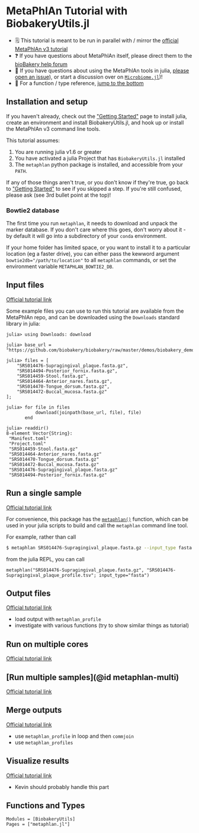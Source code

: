 # MetaPhlAn Tutorial with BiobakeryUtils.jl

- 🗒️ This tutorial is meant to be run in parallel with / mirror the [official MetaPhlAn v3 tutorial](https://github.com/biobakery/biobakery/wiki/metaphlan3)
- ❓️ If you have questions about MetaPhlAn itself, please direct them to the [bioBakery help forum](https://forum.biobakery.org/c/Microbial-community-profiling/MetaPhlAn)
- 🤔 If you have questions about using the MetaPhlAn tools in julia, [please open an issue](https://github.com/BioJulia/BiobakeryUtils.jl/issues/new/choose)),
  or start a discussion over on [`Microbiome.jl`](https://github.com/BioJulia/Microbiome.jl/discussions/new))!
- 📔 For a function / type reference, [jump to the bottom](#Functions-and-Types)

## Installation and setup

If you haven't already,
check out the ["Getting Started"](gettingstarted) page to install julia,
create an environment and install BiobakeryUtils.jl,
and hook up or install the MetaPhlAn v3 command line tools.

This tutorial assumes:

1. You are running julia v1.6 or greater
2. You have activated a julia Project that has `BiobakeryUtils.jl` installed
3. The `metaphlan` python package is installed, and accessible from your `PATH`.

If any of those things aren't true, or you don't know if they're true,
go back to ["Getting Started"](gettingstarted) to see if you skipped a step.
If you're still confused, please ask (see 3rd bullet point at the top)!

### Bowtie2 database

The first time you run `metaphlan`, it needs to download and unpack the marker database.
If you don't care where this goes, don't worry about it - by default it will go
into a subdirectory of your `conda` environment.

If your home folder has limited space, or you want to install it to a particular location
(eg a faster drive),
you can either pass the kewword argument `bowtie2db="/path/to/location"` to all `metaphlan` commands,
or set the environment variable `METAPHLAN_BOWTIE2_DB`.


## Input files

[Official tutorial link](https://github.com/biobakery/biobakery/wiki/metaphlan3#input-files)

Some example files you can use to run this tutorial are available from the MetaPhlAn repo,
and can be downloaded using the `Downloads` standard library in julia:

```julia-repl
julia> using Downloads: download

julia> base_url = "https://github.com/biobakery/biobakery/raw/master/demos/biobakery_demos/data/metaphlan3/input/";

julia> files = [
    "SRS014476-Supragingival_plaque.fasta.gz",
    "SRS014494-Posterior_fornix.fasta.gz",
    "SRS014459-Stool.fasta.gz",
    "SRS014464-Anterior_nares.fasta.gz",
    "SRS014470-Tongue_dorsum.fasta.gz",
    "SRS014472-Buccal_mucosa.fasta.gz"
];

julia> for file in files
           download(joinpath(base_url, file), file)
       end

julia> readdir()
8-element Vector{String}:
 "Manifest.toml"
 "Project.toml"
 "SRS014459-Stool.fasta.gz"
 "SRS014464-Anterior_nares.fasta.gz"
 "SRS014470-Tongue_dorsum.fasta.gz"
 "SRS014472-Buccal_mucosa.fasta.gz"
 "SRS014476-Supragingival_plaque.fasta.gz"
 "SRS014494-Posterior_fornix.fasta.gz"
```

## Run a single sample

[Official tutorial link](https://github.com/biobakery/biobakery/wiki/metaphlan3#run-a-single-sample)

For convenience, this package has the [`metaphlan()`](@ref) function,
which can be used in your julia scripts to build and call the `metaphlan` command line tool.

For example, rather than call

```sh
$ metaphlan SRS014476-Supragingival_plaque.fasta.gz --input_type fasta > SRS014476-Supragingival_plaque_profile.txt
```

from the julia REPL, you can call

```@repl
metaphlan("SRS014476-Supragingival_plaque.fasta.gz", "SRS014476-Supragingival_plaque_profile.tsv"; input_type="fasta")
```

## Output files

[Official tutorial link](https://github.com/biobakery/biobakery/wiki/metaphlan3#output-files)

- load output with `metaphlan_profile`
- investigate with various functions (try to show similar things as tutorial)

## Run on multiple cores

[Official tutorial link](https://github.com/biobakery/biobakery/wiki/metaphlan3#run-on-multiple-cores)


## [Run multiple samples](@id metaphlan-multi)

[Official tutorial link](https://github.com/biobakery/biobakery/wiki/metaphlan3#run-multiple-samples)


## Merge outputs

[Official tutorial link](https://github.com/biobakery/biobakery/wiki/metaphlan3#merge-outputs)

- use `metaphlan_profile` in loop and then `commjoin`
- use `metaphlan_profiles`

## Visualize results

[Official tutorial link](https://github.com/biobakery/biobakery/wiki/metaphlan3#visualize-results)

- Kevin should probably handle this part

## Functions and Types

```@autodocs
Modules = [BiobakeryUtils]
Pages = ["metaphlan.jl"]
```
